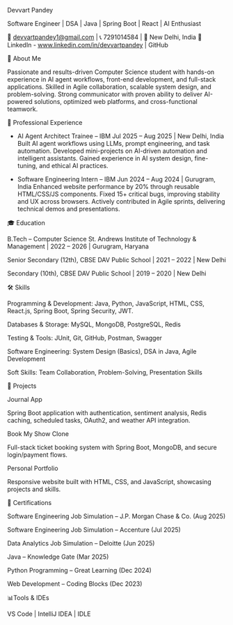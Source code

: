 Devvart Pandey

Software Engineer | DSA | Java | Spring Boot | React | AI Enthusiast

📧 devvartpandey1@gmail.com
 | 📞 7291014584 | 📍 New Delhi, India
🔗 LinkedIn - www.linkedin.com/in/devvartpandey
 | GitHub

🚀 About Me

Passionate and results-driven Computer Science student with hands-on experience in AI agent workflows, front-end development, and full-stack applications. Skilled in Agile collaboration, scalable system design, and problem-solving. Strong communicator with proven ability to deliver AI-powered solutions, optimized web platforms, and cross-functional teamwork.

💼 Professional Experience

* AI Agent Architect Trainee – IBM
  Jul 2025 – Aug 2025 | New Delhi, India
  Built AI agent workflows using LLMs, prompt engineering, and task automation.
  Developed mini-projects on AI-driven automation and intelligent assistants.
  Gained experience in AI system design, fine-tuning, and ethical AI practices.

* Software Engineering Intern – IBM
  Jun 2024 – Aug 2024 | Gurugram, India
  Enhanced website performance by 20% through reusable HTML/CSS/JS components.
  Fixed 15+ critical bugs, improving stability and UX across browsers.
  Actively contributed in Agile sprints, delivering technical demos and presentations.

🎓 Education

B.Tech – Computer Science
St. Andrews Institute of Technology & Management | 2022 – 2026 | Gurugram, Haryana

Senior Secondary (12th), CBSE
DAV Public School | 2021 – 2022 | New Delhi

Secondary (10th), CBSE
DAV Public School | 2019 – 2020 | New Delhi

🛠️ Skills

Programming & Development: Java, Python, JavaScript, HTML, CSS, React.js, Spring Boot, Spring Security, JWT.

Databases & Storage: MySQL, MongoDB, PostgreSQL, Redis

Testing & Tools: JUnit, Git, GitHub, Postman, Swagger

Software Engineering: System Design (Basics), DSA in Java, Agile Development

Soft Skills: Team Collaboration, Problem-Solving, Presentation Skills

📌 Projects

Journal App

Spring Boot application with authentication, sentiment analysis, Redis caching, scheduled tasks, OAuth2, and weather API integration.

Book My Show Clone

Full-stack ticket booking system with Spring Boot, MongoDB, and secure login/payment flows.

Personal Portfolio

Responsive website built with HTML, CSS, and JavaScript, showcasing projects and skills.

📜 Certifications

Software Engineering Job Simulation – J.P. Morgan Chase & Co. (Aug 2025)

Software Engineering Job Simulation – Accenture (Jul 2025)

Data Analytics Job Simulation – Deloitte (Jun 2025)

Java – Knowledge Gate (Mar 2025)

Python Programming – Great Learning (Dec 2024)

Web Development – Coding Blocks (Dec 2023)

📊Tools & IDEs

VS Code | IntelliJ IDEA | IDLE
